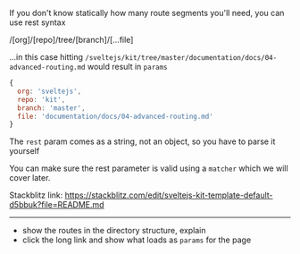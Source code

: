 If you don't know statically how many route segments you'll need, you can use rest syntax

/[org]/[repo]/tree/[branch]/[...file]

...in this case hitting `/sveltejs/kit/tree/master/documentation/docs/04-advanced-routing.md` would result in `params`

```js
{
  org: 'sveltejs',
  repo: 'kit',
  branch: 'master',
  file: 'documentation/docs/04-advanced-routing.md'
}
```

The `rest` param comes as a string, not an object, so you have to parse it yourself

You can make sure the rest parameter is valid using a `matcher` which we will cover later.

Stackblitz link: https://stackblitz.com/edit/sveltejs-kit-template-default-d5bbuk?file=README.md

---

- show the routes in the directory structure, explain
- click the long link and show what loads as `params` for the page
